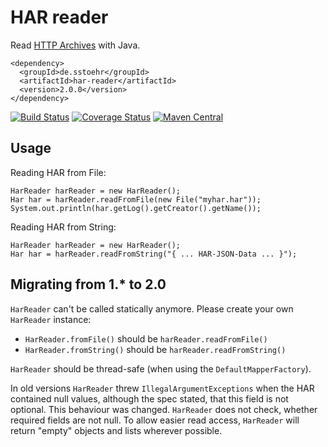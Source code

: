 HAR reader
==========

Read [HTTP Archives](http://www.softwareishard.com/blog/har-12-spec/) with Java.

```
<dependency>
  <groupId>de.sstoehr</groupId>
  <artifactId>har-reader</artifactId>
  <version>2.0.0</version>
</dependency>
```

[![Build Status](https://travis-ci.org/sdstoehr/har-reader.png?branch=master)](https://travis-ci.org/sdstoehr/har-reader)
[![Coverage Status](https://coveralls.io/repos/sdstoehr/har-reader/badge.png?branch=master)](https://coveralls.io/r/sdstoehr/har-reader?branch=master)
[![Maven Central](https://img.shields.io/maven-central/v/de.sstoehr/har-reader.svg)](http://mvnrepository.com/artifact/de.sstoehr/har-reader)

## Usage

Reading HAR from File:

```
HarReader harReader = new HarReader();
Har har = harReader.readFromFile(new File("myhar.har"));
System.out.println(har.getLog().getCreator().getName());
```

Reading HAR from String:

```
HarReader harReader = new HarReader();
Har har = harReader.readFromString("{ ... HAR-JSON-Data ... }");
```

## Migrating from 1.* to 2.0

`HarReader` can't be called statically anymore. Please create your own `HarReader` instance:

* `HarReader.fromFile()` should be `harReader.readFromFile()`
* `HarReader.fromString()` should be  `harReader.readFromString()`

`HarReader` should be thread-safe (when using the `DefaultMapperFactory`).

In old versions `HarReader` threw `IllegalArgumentExceptions` when the HAR contained null values, although the spec
stated, that this field is not optional. This behaviour was changed. `HarReader` does not check, whether required
fields are not null.
To allow easier read access, `HarReader` will return "empty" objects and lists wherever possible.  